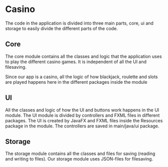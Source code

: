 # Casino
The code in the application is divided into three main parts, core, ui and storage to easily divide the different parts of the code.

## Core
The core module contains all the classes and logic that the application uses to play the different casino games. It is independent of all the UI and filesaving. 

Since our app is a casino, all the logic of how blackjack, roulette and slots are played happens here in the different packages inside the module

## UI
All the classes and logic of how the UI and buttons work happens in the UI module. The UI module is divided by controllers and FXML files in different packages. The UI is created by JavaFX and FXML files inside the Resources package in the module.
The controllers are saved in main/java/ui package. 

## Storage
The storage module contains all the classes and files for saving (reading and writing to files). Our storage module uses JSON-files for filesaving.
